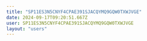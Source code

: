 ```yaml
---
title: "SP11ES3N5CNYF4CPAE391SJACQYMQ9GQW0TXWJVGE"
date: 2024-09-17T09:20:51.667Z
user: SP11ES3N5CNYF4CPAE391SJACQYMQ9GQW0TXWJVGE
layout: "users"
---
```

    